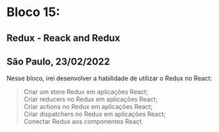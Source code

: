 # Bloco 15:

## Redux - Reack and Redux

## São Paulo, 23/02/2022

Nesse bloco, irei desenvolver a habilidade de utilizar o Redux no React:

> Criar um store Redux em aplicações React;\
> Criar reducers no Redux em aplicações React;\
> Criar actions no Redux em aplicações React;\
> Criar dispatchers no Redux em aplicações React;\
> Conectar Redux aos componentes React.
